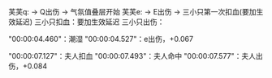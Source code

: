 芙芙q: -> Q出伤 -> 气氛值叠层开始
芙芙e: -> E出伤 
			  -> 三小只第一次扣血(要加生效延迟)
三小只扣血：要加生效延迟
三小只出伤：



"00:00:04.460"：潮湿
"00:00:04.527"：e出伤，+0.067


"00:00:07.127"：夫人扣血
"00:00:07.493"：夫人命中
"00:00:07.577"：夫人出伤，+0.084